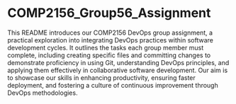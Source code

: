 # COMP2156_Group56_Assignment

This README introduces our COMP2156 DevOps group assignment, a practical exploration into integrating DevOps practices within software development cycles. It outlines the tasks each group member must complete, including creating specific files and committing changes to demonstrate proficiency in using Git, understanding DevOps principles, and applying them effectively in collaborative software development. Our aim is to showcase our skills in enhancing productivity, ensuring faster deployment, and fostering a culture of continuous improvement through DevOps methodologies.
